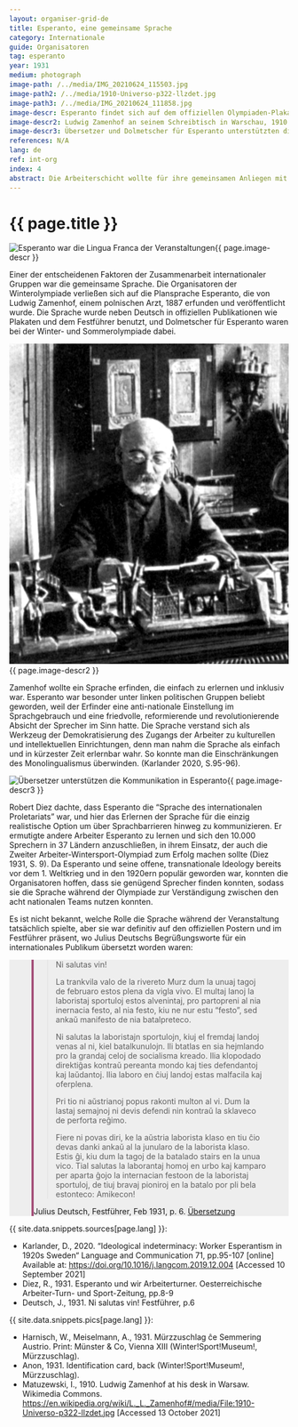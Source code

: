 ```yaml
---
layout: organiser-grid-de
title: Esperanto, eine gemeinsame Sprache
category: Internationale
guide: Organisatoren
tag: esperanto
year: 1931
medium: photograph
image-path: /../media/IMG_20210624_115503.jpg
image-path2: /../media/1910-Universo-p322-llzdet.jpg
image-path3: /../media/IMG_20210624_111858.jpg
image-descr: Esperanto findet sich auf dem offiziellen Olympiaden-Plakat. Die Sprache war die Lingua Franca der Veranstaltung
image-descr2: Ludwig Zamenhof an seinem Schreibtisch in Warschau, 1910
image-descr3: Übersetzer und Dolmetscher für Esperanto unterstützten die Kommunikation während der Winter- und Sommerolympiade. Sie erhielten Ausweise, die ihnen Zugang zu Bahnhöfen, Veranstaltungsorten, etc. verschafften.
references: N/A
lang: de
ref: int-org
index: 4
abstract: Die Arbeiterschicht wollte für ihre gemeinsamen Anliegen mit ihren Schwestern und Brüdern aus dem Ausland kämpfen. Zur damaligen Zeit sprachen aber die meisten Arbeiter und Arbeiterinnen nur ihre eigene Landessprache. Deshalb wurde entschieden, dass die Plansprache Esperanto zur internationalen Verständigung genutzt werden sollte.
---
```

<body>
    <div class="infotext">
        <h1  id="title">{{ page.title }}</h1>
        <div class="grid-item" id="exhibit-image"><img src="/../media/IMG_20210624_115503.jpg" class="img-fluid" alt="Esperanto war die Lingua Franca der Veranstaltungen">{{ page.image-descr }}</div>
        <p>Einer der entscheidenen Faktoren der Zusammenarbeit internationaler Gruppen war die gemeinsame Sprache. Die Organisatoren der Winterolympiade verließen sich auf die Plansprache Esperanto, die von Ludwig Zamenhof, einem polnischen Arzt, 1887 erfunden und veröffentlicht wurde. Die Sprache wurde neben Deutsch in offiziellen Publikationen wie Plakaten und dem <span class="source">Festführer</span> benutzt, und Dolmetscher für Esperanto waren bei der Winter- und Sommerolympiade dabei.</p>
        <div class="grid-item" id="exhibit-image"><img src="/../media/1910-Universo-p322-llzdet.jpg" class="img-fluid" alt="{{ page.image-descr2 }}">{{ page.image-descr2 }}</div>
        <p>Zamenhof wollte ein Sprache erfinden, die einfach zu erlernen und inklusiv war. Esperanto war besonder unter linken politischen Gruppen beliebt geworden, weil der Erfinder eine anti-nationale Einstellung im Sprachgebrauch und eine friedvolle, reformierende und revolutionierende Absicht der Sprecher im Sinn hatte. Die Sprache verstand sich als Werkzeug der Demokratisierung des Zugangs der Arbeiter zu kulturellen und intellektuellen Einrichtungen, denn man nahm die Sprache als einfach und in kürzester Zeit erlernbar wahr. So konnte man die Einschränkungen des Monolingualismus überwinden. (Karlander 2020, S.95-96).</p>
        <div class="grid-item" id="exhibit-image"><img src="/../media/IMG_20210624_111858.jpg" class="img-fluid" alt="Übersetzer unterstützen die Kommunikation in Esperanto">{{ page.image-descr3 }}</div>        
        <p>Robert Diez dachte, dass Esperanto die “Sprache des internationalen Proletariats” war, und hier das Erlernen der Sprache für die einzig realistische Option um über Sprachbarrieren hinweg zu kommunizieren. Er ermutigte andere Arbeiter Esperanto zu lernen und sich den 10.000 Sprechern in 37 Ländern  anzuschließen, in ihrem Einsatz, der auch die Zweiter Arbeiter-Wintersport-Olympiad zum Erfolg machen sollte (Diez 1931, S. 9). Da Esperanto und seine offene, transnationale Ideology bereits vor dem 1. Weltkrieg und in den 1920ern populär geworden war, konnten die Organisatoren hoffen, dass sie genügend Sprecher finden konnten, sodass sie die Sprache während der Olympiade zur Verständigung zwischen den acht nationalen Teams nutzen konnten.</p>
        <p>Es ist nicht bekannt, welche Rolle die Sprache während der Veranstaltung tatsächlich spielte, aber sie war definitiv auf den offiziellen Postern und im Festführer präsent, wo Julius Deutschs Begrüßungsworte für ein internationales Publikum übersetzt worden waren:</p>
    <section class="vh-50" style="background-color: #eee;">
        <div class="container py-sm-5 h-50">
         <div class="row d-flex align-items-center h-20">
           <div class="col col-md-9 mb-3 mb-md-1" id="style3">
            <figure class="bg-white p-3 rounded" style="border-left: .25rem solid #a34e78;">
                <blockquote class="blockquote pb-2">
                    <p class="inlinequote">
                        <p>Ni salutas vin!</p>
                        <p>La trankvila valo de la rivereto Murz dum la unuaj tagoj de februaro estos plena da vigla vivo. El multaj lanoj la laboristaj sportuloj estos alvenintaj, pro partopreni al nia inernacia festo, al nia festo, kiu ne nur estu “festo”, sed ankaŭ manifesto de nia batalpreteco.</p>
                        <p>Ni salutas la laboristajn sportulojn, kiuj el fremdaj landoj venas al ni, kiel batalkunulojn. Ili btatlas en sia hejmlando pro la grandaj celoj de socialisma kreado. Ilia klopodado direktiĝas     kontraŭ pereanta mondo kaj ties defendantoj kaj laŭdantoj. Ilia laboro en ĉiuj landoj estas malfacila kaj oferplena.</p>
                        <p>Pri tio ni aŭstrianoj popus rakonti multon al vi. Dum la lastaj semajnoj ni devis defendi nin kontraŭ la sklaveco de perforta reĝimo.</p>
                        <p>Fiere ni povas diri, ke la aŭstria laborista klaso en tiu ĉio devas danki ankaŭ al la junularo de la laborista klaso. Estis ĝi, kiu dum la tagoj de la batalado stairs en la unua vico. Tial salutas la laborantaj homoj en urbo kaj kamparo per aparta ĝojo la internacian festoon de la laboristaj sportuloj, de tiuj bravaj pioniroj en la batalo por pli bela estonteco: Amikecon!</p>
                    </p>
                </blockquote>
                <figcaption class="blockquote-footer mb-0 font-italic">
                <span class="source">Julius Deutsch, Festführer</span>, Feb 1931, p. 6. <a href="#" class="translation" data-toggle="tooltip" title="Wir grüßen euch! Das stille Tal der Mürz wird in den ersten Februartagen lebhaft bewegt sein. Aus vielen Ländern werden Arbeitersportler herbeieilen, um an unserem internationalen Fest teilzunehmen, an einem Feste, das nicht bloß „Fest“ sein will, sondern auch kampfesfrohe Kundgebung. Wir grüßen die Arbeitersportler, die aus fremden Ländern zu uns kommen, als Kampfgefährten. Sie führen in ihrer Heimat einen Kampf für die großen Ziele sozialistischen Werdens. Ihr Streben richtet sich gegen eine versinkende Welt und ihre Klopffechter; ihr Beginnen ist in allen Ländern schwer und opferreich. Davon wissen wir Österreicher ein Lied zu singen. Wir haben uns in den letzten Wochen gegen einen engstirnigen, verbissenen Gegner wehren müssen. Wir mußten mit aller Kraft die Demokratie gegen den Faschismus verteidigen, das Lebensrecht eines freien Volkes gegen die Knechtschaft einer Willkürherrschaft. Mit Stolz dürfen wir darauf verweisen, daß sich Österreichs Arbeiterklasse in diesem Kampf ehrenvoll geschlagen hat. Leuchtend wehen ihre Fahnen über die Städte und Industriebezirke unseres Landes. Die rohe Gewalt der Faschisten vermochte ihnen nichts anzuhaben. Daß es so kam, hat die Demokratie vor allem auch der Jugend der Arbeiterklasse zu danken. Sie war es, die in den Tagen des Kampfes an der ersten Stelle stand. Darum grüßen die arbeitenden Menschen in Stadt und Land mit besonderer Freude das internationale Fest der Arbeitersportler, dieser tapferen Pioniere im Ringen um eine schönere Zukunft: Freundschaft!">Übersetzung</a>
                </figcaption>
            </figure>
           </div>
          </div>
        </div>
    </section>
        <div class="resources">
            <div class="resource-title">{{ site.data.snippets.sources[page.lang] }}:</div>
                <ul>
                    <li>Karlander, D., 2020. “Ideological indeterminacy: Worker Esperantism in 1920s Sweden“ <span id="source">Language and Communication</span> 71, pp.95-107 [online] Available at: <a href="https://doi.org/10.1016/j.langcom.2019.12.004">https://doi.org/10.1016/j.langcom.2019.12.004</a> [Accessed 10 September 2021]</li>
                    <li>Diez, R., 1931. Esperanto und wir Arbeiterturner. <span id="source">Oesterreichische Arbeiter-Turn- und Sport-Zeitung</span>, pp.8-9</li>
                    <li>Deutsch, J., 1931. Ni salutas vin! <span id="source">Festführer</span>, p.6</li>
                </ul>
            <div class="resource-title">{{ site.data.snippets.pics[page.lang] }}:</div>
                <ul>
                    <li>Harnisch, W., Meiselmann, A., 1931. Mürzzuschlag ĉe Semmering Austrio. Print: Münster & Co, Vienna XIII (Winter!Sport!Museum!, Mürzzuschlag).</li> 
                    <li>Anon, 1931. Identification card, back (Winter!Sport!Museum!, Mürzzuschlag).</li>
                    <li>Matuzewski, I., 1910. Ludwig Zamenhof at his desk in Warsaw. <span id="source">Wikimedia Commons</span>. <a href="https://en.wikipedia.org/wiki/L._L._Zamenhof#/media/File:1910-Universo-p322-llzdet.jpg">https://en.wikipedia.org/wiki/L._L._Zamenhof#/media/File:1910-Universo-p322-llzdet.jpg</a> [Accessed 13 October 2021]</li>
                </ul>
        </div>
    </div>
</body>        
